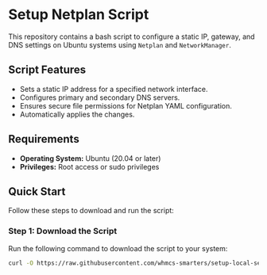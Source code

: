 # Setup Netplan Script

This repository contains a bash script to configure a static IP, gateway, and DNS settings on Ubuntu systems using `Netplan` and `NetworkManager`.

## Script Features

- Sets a static IP address for a specified network interface.
- Configures primary and secondary DNS servers.
- Ensures secure file permissions for Netplan YAML configuration.
- Automatically applies the changes.

## Requirements

- **Operating System:** Ubuntu (20.04 or later)
- **Privileges:** Root access or sudo privileges

## Quick Start

Follow these steps to download and run the script:

### Step 1: Download the Script

Run the following command to download the script to your system:

```bash
curl -O https://raw.githubusercontent.com/whmcs-smarters/setup-local-server/refs/heads/main/setup_netplan.sh
